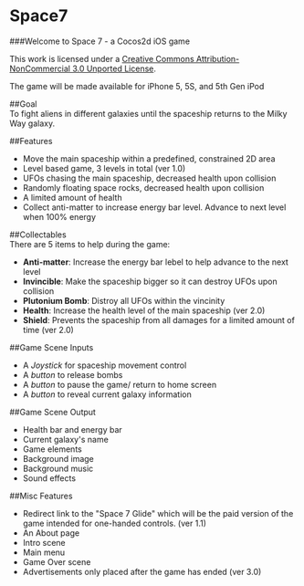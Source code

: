 Space7
======

###Welcome to Space 7 - a Cocos2d iOS game  

This work is licensed under a [Creative Commons Attribution-NonCommercial 3.0 Unported License](http://creativecommons.org/licenses/by-nc/3.0/).  

The game will be made available for iPhone 5, 5S, and 5th Gen iPod


##Goal  
To fight aliens in different galaxies until the spaceship returns to the Milky Way galaxy.  

##Features
* Move the main spaceship within a predefined, constrained 2D area
* Level based game, 3 levels in total (ver 1.0)
* UFOs chasing the main spaceship, decreased health upon collision
* Randomly floating space rocks, decreased health upon collision
* A limited amount of health
* Collect anti-matter to increase energy bar level. Advance to next level when 100% energy

##Collectables  
There are 5 items to help during the game:
* **Anti-matter**: Increase the energy bar lebel to help advance to the next level
* **Invincible**: Make the spaceship bigger so it can destroy UFOs upon collision
* **Plutonium Bomb**: Distroy all UFOs within the vincinity
* **Health**: Increase the health level of the main spaceship (ver 2.0)
* **Shield**: Prevents the spaceship from all damages for a limited amount of time (ver 2.0)


##Game Scene Inputs
* A *Joystick* for spaceship movement control
* A *button* to release bombs
* A *button* to pause the game/ return to home screen 
* A *button* to reveal current galaxy information 

##Game Scene Output
* Health bar and energy bar
* Current galaxy's name
* Game elements
* Background image
* Background music
* Sound effects

##Misc Features
* Redirect link to the "Space 7 Glide" which will be the paid version of the game intended for one-handed controls. (ver 1.1)
* An About page
* Intro scene
* Main menu
* Game Over scene
* Advertisements only placed after the game has ended (ver 3.0)















